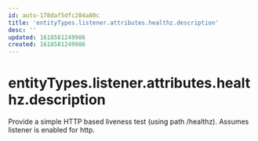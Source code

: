 ```yaml
---
id: auto-178daf5dfc284a80c
title: 'entityTypes.listener.attributes.healthz.description'
desc: ''
updated: 1618581249986
created: 1618581249986
---
```

# entityTypes.listener.attributes.healthz.description

Provide a simple HTTP based liveness test (using path /healthz). Assumes listener is enabled for http.